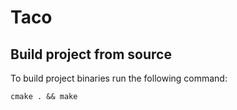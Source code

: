 # Taco

## Build project from source

To build project binaries run the following command:

    cmake . && make
